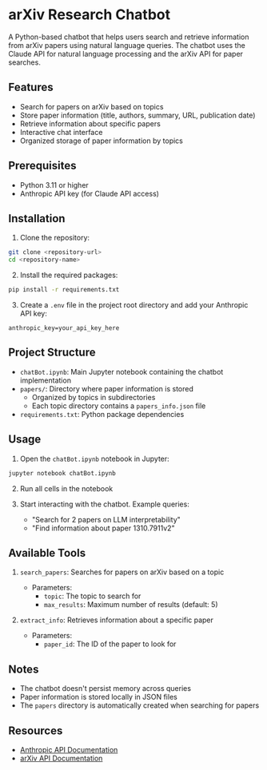 # arXiv Research Chatbot

A Python-based chatbot that helps users search and retrieve information from arXiv papers using natural language queries. The chatbot uses the Claude API for natural language processing and the arXiv API for paper searches.

## Features

- Search for papers on arXiv based on topics
- Store paper information (title, authors, summary, URL, publication date)
- Retrieve information about specific papers
- Interactive chat interface
- Organized storage of paper information by topics

## Prerequisites

- Python 3.11 or higher
- Anthropic API key (for Claude API access)

## Installation

1. Clone the repository:

```bash
git clone <repository-url>
cd <repository-name>
```

2. Install the required packages:

```bash
pip install -r requirements.txt
```

3. Create a `.env` file in the project root directory and add your Anthropic API key:

```
anthropic_key=your_api_key_here
```

## Project Structure

- `chatBot.ipynb`: Main Jupyter notebook containing the chatbot implementation
- `papers/`: Directory where paper information is stored
  - Organized by topics in subdirectories
  - Each topic directory contains a `papers_info.json` file
- `requirements.txt`: Python package dependencies

## Usage

1. Open the `chatBot.ipynb` notebook in Jupyter:

```bash
jupyter notebook chatBot.ipynb
```

2. Run all cells in the notebook

3. Start interacting with the chatbot. Example queries:
   - "Search for 2 papers on LLM interpretability"
   - "Find information about paper 1310.7911v2"

## Available Tools

1. `search_papers`: Searches for papers on arXiv based on a topic

   - Parameters:
     - `topic`: The topic to search for
     - `max_results`: Maximum number of results (default: 5)

2. `extract_info`: Retrieves information about a specific paper
   - Parameters:
     - `paper_id`: The ID of the paper to look for

## Notes

- The chatbot doesn't persist memory across queries
- Paper information is stored locally in JSON files
- The `papers` directory is automatically created when searching for papers

## Resources

- [Anthropic API Documentation](https://docs.anthropic.com/en/docs/build-with-claude/tool-use/overview#how-to-implement-tool-use)
- [arXiv API Documentation](https://arxiv.org/help/api/)
